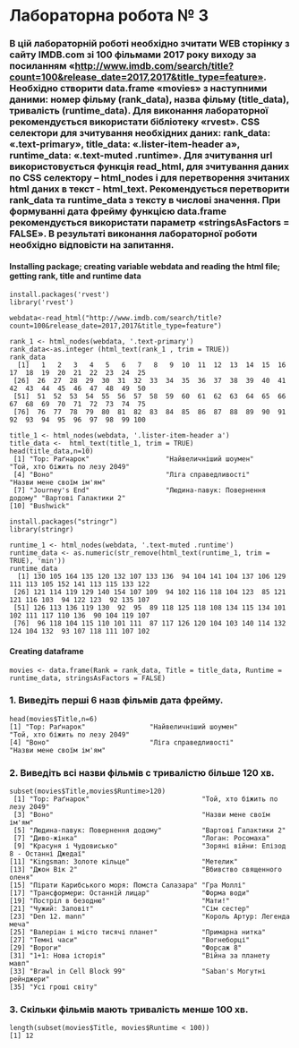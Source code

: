 # Лабораторна робота № 3

### В цій лабораторній роботі необхідно зчитати WEB сторінку з сайту IMDB.com зі 100 фільмами 2017 року виходу за посиланням «http://www.imdb.com/search/title?count=100&release_date=2017,2017&title_type=feature». Необхідно створити data.frame «movies» з наступними даними: номер фільму (rank_data), назва фільму (title_data), тривалість (runtime_data). Для виконання лабораторної рекомендується використати бібліотеку «rvest». CSS селектори для зчитування необхідних даних: rank_data: «.text-primary», title_data: «.lister-item-header a», runtime_data: «.text-muted .runtime». Для зчитування url використовується функція read_html, для зчитування даних по CSS селектору – html_nodes і для перетворення зчитаних html даних в текст - html_text. Рекомендується перетворити rank_data та runtime_data з тексту в числові значення. При формуванні дата фрейму функцією data.frame рекомендується використати параметр «stringsAsFactors = FALSE». В результаті виконання лабораторної роботи необхідно відповісти на запитання.


#### Installing package; creating variable webdata and reading the html file; getting rank, title and runtime data
```{R}
install.packages('rvest')
library('rvest')

webdata<-read_html("http://www.imdb.com/search/title?count=100&release_date=2017,2017&title_type=feature")

rank_1 <- html_nodes(webdata, '.text-primary')
rank_data<-as.integer (html_text(rank_1 , trim = TRUE))
rank_data
  [1]   1   2   3   4   5   6   7   8   9  10  11  12  13  14  15  16  17  18  19  20  21  22  23  24  25
 [26]  26  27  28  29  30  31  32  33  34  35  36  37  38  39  40  41  42  43  44  45  46  47  48  49  50
 [51]  51  52  53  54  55  56  57  58  59  60  61  62  63  64  65  66  67  68  69  70  71  72  73  74  75
 [76]  76  77  78  79  80  81  82  83  84  85  86  87  88  89  90  91  92  93  94  95  96  97  98  99 100
 
title_1 <- html_nodes(webdata, '.lister-item-header a')
title_data <-  html_text(title_1, trim = TRUE) 
head(title_data,n=10)
 [1] "Тор: Раґнарок"                   "Найвеличніший шоумен"            "Той, хто біжить по лезу 2049"   
 [4] "Воно"                            "Ліга справедливості"             "Назви мене своїм ім'ям"         
 [7] "Journey's End"                   "Людина-павук: Повернення додому" "Вартові Галактики 2"            
[10] "Bushwick"  

install.packages("stringr")
library(stringr)

runtime_1 <- html_nodes(webdata, '.text-muted .runtime')
runtime_data <- as.numeric(str_remove(html_text(runtime_1, trim = TRUE), 'min'))
runtime_data 
  [1] 130 105 164 135 120 132 107 133 136  94 104 141 104 137 106 129 111 113 105 152 141 113 115 133 122
 [26] 121 114 119 129 140 154 107 109  94 102 116 118 104 123  85 121 121 116 103  94 122 123  92 135 107
 [51] 126 113 136 119 130  92  95  89 118 125 118 108 134 115 134 101 102 111 117 110 136  90 104 119 107
 [76]  96 118 104 115 110 101 111  87 117 126 120 104 103 140 114 132 124 104 132  93 107 118 111 107 102

```
#### Creating dataframe
```{R}
movies <- data.frame(Rank = rank_data, Title = title_data, Runtime = runtime_data, stringsAsFactors = FALSE)
```

### 1. Виведіть перші 6 назв фільмів дата фрейму.
```{R}
head(movies$Title,n=6)
[1] "Тор: Раґнарок"                "Найвеличніший шоумен"         "Той, хто біжить по лезу 2049"
[4] "Воно"                         "Ліга справедливості"          "Назви мене своїм ім'ям"  
```

### 2. Виведіть всі назви фільмів с тривалістю більше 120 хв.
```{R}
subset(movies$Title,movies$Runtime>120)
 [1] "Тор: Раґнарок"                            "Той, хто біжить по лезу 2049"            
 [3] "Воно"                                     "Назви мене своїм ім'ям"                  
 [5] "Людина-павук: Повернення додому"          "Вартові Галактики 2"                     
 [7] "Диво-жінка"                               "Логан: Росомаха"                         
 [9] "Красуня і Чудовисько"                     "Зоряні війни: Епізод 8 - Останні Джедаї" 
[11] "Kingsman: Золоте кільце"                  "Метелик"                                 
[13] "Джон Вік 2"                               "Вбивство священного оленя"               
[15] "Пірати Карибського моря: Помста Салазара" "Гра Моллі"                               
[17] "Трансформери: Останній лицар"             "Форма води"                              
[19] "Постріл в безодню"                        "Мати!"                                   
[21] "Чужий: Заповіт"                           "Сім сестер"                              
[23] "Den 12. mann"                             "Король Артур: Легенда меча"              
[25] "Валеріан і місто тисячі планет"           "Примарна нитка"                          
[27] "Темні часи"                               "Вогнеборці"                              
[29] "Вороги"                                   "Форсаж 8"                                
[31] "1+1: Нова історія"                        "Війна за планету мавп"                   
[33] "Brawl in Cell Block 99"                   "Saban's Могутні рейнджери"               
[35] "Усі гроші світу"           
```

### 3. Скільки фільмів мають тривалість менше 100 хв.
```{R}
length(subset(movies$Title, movies$Runtime < 100))
[1] 12
```
